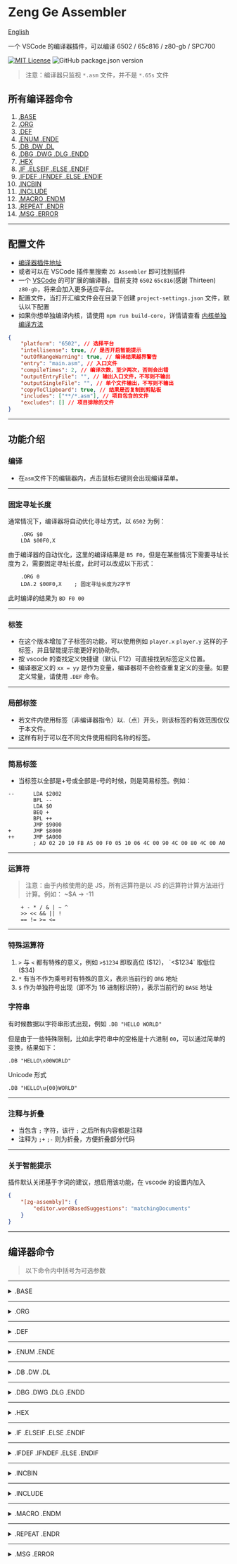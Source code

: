 # Zeng Ge Assembler

[English](./doc/README-en.md)

一个 VSCode 的编译器插件，可以编译 6502 / 65c816 / z80-gb / SPC700

[![MIT License](https://img.shields.io/badge/license-MIT-blue.svg)](LICENSE.md)
![GitHub package.json version](https://img.shields.io/github/package-json/v/zyr2288/zg-assembler)

> 注意：编译器只监视 `*.asm` 文件，并不是 `*.65s` 文件

## 所有编译器命令

1. [.BASE](#base)
2. [.ORG](#org)
3. [.DEF](#def)
4. [.ENUM .ENDE](#enum-ende)
5. [.DB .DW .DL](#db-dw-dl)
6. [.DBG .DWG .DLG .ENDD](#dbg-dwg-dlg-endd)
7. [.HEX](#hex)
8. [.IF .ELSEIF .ELSE .ENDIF](#if-elseif-else-endif)
9. [.IFDEF .IFNDEF .ELSE .ENDIF](#ifdef-ifndef-else-endif)
10. [.INCBIN](#incbin)
11. [.INCLUDE](#include)
12. [.MACRO .ENDM](#macro-endm)
13. [.REPEAT .ENDR](#repeat-endr)
14. [.MSG .ERROR](#msg-error)

---

## 配置文件

-   [编译器插件地址](https://marketplace.visualstudio.com/items?itemName=ZENG-GE.zg-assembler)
-   或者可以在 VSCode 插件里搜索 `ZG Assembler` 即可找到插件
-   一个 [VSCode](https://code.visualstudio.com/) 的可扩展的编译器，目前支持 `6502` `65c816`(感谢 Thirteen) `z80-gb`，将来会加入更多适应平台。
-   配置文件，当打开汇编文件会在目录下创建 `project-settings.json` 文件，默认以下配置
-   如果你想单独编译内核，请使用 `npm run build-core`，详情请查看 [内核单独编译方法](doc/内核单独编译方法.md)

```json
{
	"platform": "6502", // 选择平台
	"intellisense": true, // 是否开启智能提示
	"outOfRangeWarning": true, // 编译结果越界警告
	"entry": "main.asm", // 入口文件
	"compileTimes": 2, // 编译次数，至少两次，否则会出错
	"outputEntryFile": "", // 输出入口文件，不写则不输出
	"outputSingleFile": "", // 单个文件输出，不写则不输出
	"copyToClipboard": true, // 结果是否复制到剪贴板
	"includes": ["**/*.asm"], // 项目包含的文件
	"excludes": [] // 项目排除的文件
}
```

---

## 功能介绍

### 编译

-   在`asm`文件下的编辑器内，点击鼠标右键则会出现编译菜单。

---

### 固定寻址长度

通常情况下，编译器将自动优化寻址方式，以 `6502` 为例：

```
    .ORG $0
    LDA $00F0,X
```

由于编译器的自动优化，这里的编译结果是 `B5 F0`，但是在某些情况下需要寻址长度为 2，需要固定寻址长度，此时可以改成以下形式：

```
    .ORG 0
    LDA.2 $00F0,X    ; 固定寻址长度为2字节
```

此时编译的结果为 `BD F0 00`

---

### 标签

-   在这个版本增加了子标签的功能，可以使用例如 `player.x` `player.y` 这样的子标签，并且智能提示能更好的协助你。
-   按 vscode 的查找定义快捷键（默认 F12）可直接找到标签定义位置。
-   编译器定义的 `xx = yy` 是作为变量，编译器将不会检查重复定义的变量。如要定义常量，请使用 `.DEF` 命令。

---

### 局部标签

-   若文件内使用标签（非编译器指令）以.（点）开头，则该标签的有效范围仅仅于本文件。
-   这样有利于可以在不同文件使用相同名称的标签。

---

### 简易标签

-   当标签以全部是+号或全部是-号的时候，则是简易标签。例如：

```
--      LDA $2002
        BPL --
        LDA $0
        BEQ +
        BPL ++
        JMP $9000
+       JMP $8000
++      JMP $A000
        ; AD 02 20 10 FB A5 00 F0 05 10 06 4C 00 90 4C 00 80 4C 00 A0
```

---

### 运算符

> 注意：由于内核使用的是 JS，所有运算符是以 JS 的运算符计算方法进行计算。例如： ~$A -> -11

```
    + - * / & | ~ ^
    >> << && || !
    == != >= <=
```

---

### 特殊运算符

1. `>` 与 `<` 都有特殊的意义，例如 `>$1234` 即取高位 ($12)， `<$1234` 取低位 ($34)
2. `*` 有当不作为乘号时有特殊的意义，表示当前行的 `ORG` 地址
3. `$` 作为单独符号出现（即不为 16 进制标识符），表示当前行的 `BASE` 地址

### 字符串

有时候数据以字符串形式出现，例如 `.DB "HELLO WORLD"`

但是由于一些特殊限制，比如此字符串中的空格是十六进制 `00`，可以通过简单的变换，结果如下：

`.DB "HELLO\x00WORLD"`

Unicode 形式

`.DB "HELLO\u{00}WORLD"`

---

### 注释与折叠

-   当包含 `;` 字符，该行 `;` 之后所有内容都是注释
-   注释为 `;+` `;-` 则为折叠，方便折叠部分代码

---

### 关于智能提示

插件默认关闭基于字词的建议，想启用该功能，在 vscode 的设置内加入

```json
{
	"[zg-assembly]": {
		"editor.wordBasedSuggestions": "matchingDocuments"
	}
}
```

---

## 编译器命令

> 以下命令内中括号为可选参数

---

<details>
<summary>.BASE</summary>

### `.BASE`

```
    .BASE 文件起始位置
```

-   设置生成文件地址，**默认为 `.BASE 0` **，这里不等同与 `.ORG`。
-   例如：若 `.BASE $10` ，则生成的文件编译内容从 `$10` 开始写入，之前的 `$F` 个地址为 `0`。

> 注意
>
> 1. 编译自上而下，一些第一次编译需要赋值的变量如果第一次编译未知则编译不成功。
> 2. 如果使用`.BASE`命令，则在`.ORG`之后，否则编译错误。

</details>

---

<details>
<summary>.ORG</summary>

### `.ORG`

```
    .ORG 编译起始位置
```

-   设置开始编译地址，例如：`.ORG $8000`，则编译将从$8000 开始。
-   也可以使用`.ORG *`，表示从当前地址开始编译。不过要知道当前地址，否则编译器报错。
-   注意：如果使用 `.BASE` 命令，则在 `.ORG` 之后，否则编译错误。

</details>

---

<details>
<summary>.DEF</summary>

### `.DEF`

```
    .DEF 标签, 表达式
```

-   定义一个常量，例如：`.DEF idefined, $12`。

> 注意：`temp = $12` 虽然也能定义，用等号可重复定义。

</details>

---

<details>
<summary>.ENUM .ENDE</summary>

### `.ENUM` `.ENDE`

```
    .ENUM 起始地址
    标签, 字节长度
    ...
    .ENDE
```

-   定义一系列连续的地址，通常用于定义一系列内存地址
-   例如：

```
   .ENUM $300
   music.counter,  1    ; 类似 .DEF music.counter,  $300
   music.addrHigh, 2    ; 类似 .DEF music.addrHigh, $301 (music.counter + 1)
   music.addrLow,  3    ; 类似 .DEF music.addrLow,  $303 (music.addrHigh + 2)
   .ENDE
```

</details>

---

<details>
<summary>.DB .DW .DL</summary>

### `.DB` `.DW` `.DL`

```
    .DB 数据1 [, 数据2, 数据3...]    ;1字节
    .DW 数据1 [, 数据2, 数据3...]    ;2字节
    .DL 数据1 [, 数据2, 数据3...]    ;4字节
```

-   一系列数据。

</details>

---

<details>
<summary>.DBG .DWG .DLG .ENDD</summary>

### `.DBG` `.DWG` `.DLG` `.ENDD`

-   数据组，用于定位数据位置。

```
    .DWG 标签

    .data1, .data2, .data3, .data1

    .ENDD

    LDA data:.data1     ;0
    LDA data:.data3     ;2
    LDA data:.data1:1   ;3
```

</details>

---

<details>
<summary>.HEX</summary>

### `.HEX`

```
    .HEX 16进制字符串
    .HEX 12 34567 89    ;12 34 56 07 89
```

-   一段 16 进制数据，可以用空格隔开。

> 注意：之后只能输入 16 进制数据，否则编译器会报错。

</details>

---

<details>
<summary>.IF .ELSEIF .ELSE .ENDIF</summary>

### `.IF` `.ELSEIF` `.ELSE` `.ENDIF`

-   这里是一套判断条件，根据条件是否成立是否编译相应内容。

> 注意：必须要在使用这些之前知道参数的信息，否则编译报错

```
    .IF a == 5
     .....
    .ELSEIF b >= 5
     .....
    .ELSEIF c != 3
     .....
    .ELSE
     .....
    .ENDIF
```

</details>

---

<details>
<summary>.IFDEF .IFNDEF .ELSE .ENDIF</summary>

### `.IFDEF` `.IFNDEF` `.ELSE` `.ENDIF`

```
    .IFDEF 标签或自定义函数
     .....
    .ELSE
     .....
    .ENDIF
```

-   这里是一套判断条件，根据条件是否成立是否编译相应内容。
-   用法同 `.IF` 的命令类似，后面可以用 `.ELSE` `.ENDIF`
-   这里是判断变量或自定义函数是否存在，`.IFDEF`为判断变量或自定义函数存在，`.IFNDEF`为判断变量或自定义函数不存在。

> 注：必须要在使用这些之前知道参数的信息，否则编译报错

</details>

---

<details>
<summary>.INCBIN</summary>

### `.INCBIN`

```
    .INCBIN 文件相对路径[, 读取文件起始位置, 读取长度]
```

-   可以读取引用文件的二进制内容，后面双引号内请填写本文件的相对路径。

例如:

```
    .INCBIN "文件夹\文件.bin", 0, 100
```

</details>

---

<details>
<summary>.INCLUDE</summary>

### `.INCLUDE`

```
    .INCLUDE 文件相对路径
```

-   可以引用文件，后面双引号内请填写本文件的相对路径。
-   如果引用文件内也有引用文件，请相对于主编译文件路径填写。

例如：

```
    .INCLUDE "文件夹\文件.asm"。
```

</details>

---

<details>
<summary>.MACRO .ENDM</summary>

### `.MACRO` `.ENDM`

```
    .MACRO 自定义函数名称[, 参数1, 参数2...]
     .....
    .ENDM
```

> 注意：用这里的指令可以自定义函数，所要使用的函数要在编译之前定义好，否则编译器会报错。

> 注意：所有自定义函数内的 **标签** 属于 **局部变量**，请勿在函数外部使用。

> 注意：所有自定义函数内定义的 **变量** 均为 **全局变量**。

实例 1：

```
    .MACRO TXY
    TXA
    TAY
    .ENDM

    TXY
```

-   编译之后结果为：`8A A8`

实例 2：

```
    .MACRO test, a, b
    .IF 3 == a
    LDA 3
    .ELSEIF 4 == a
    LDX 4
    .ELSEIF 5 == a && 5 == b
    LDY 5
    .ELSE
    LDA 6
    STA 6
    .ENDIF
    .ENDM

    test 3,3
    test 4,3
    test 5,4
    test 5,5
```

-   编译之后结果为：`A5 03 A6 04 A5 06 85 06 A4 05`

</details>

---

<details>
<summary>.REPEAT .ENDR</summary>

### `.REPEAT` `.ENDR`

```
    .REPEAT 重复次数
     .....
    .ENDR
```

-   可以重复某个指令多次，在 `.REPEAT` 后输入表达式即可。

> 注意：每个 `.REPEAT` 和 `.ENDR` 必须成对出现，可以嵌套。

```
    .REPEAT 2
    NOP
    .REPEAT 3
    ASL
    .ENDR
    .ENDR
```

-   对应编译的结果相当于：`NOP ASL ASL ASL NOP ASL ASL ASL`

</details>

---

<details>
<summary>.MSG .ERROR</summary>

### `.MSG` `.ERROR`

```
    .MSG 输出信息[, 参数1, 参数2...]
    .ERROR 输出信息[, 参数1, 参数2...]
```

-   MSG 为可输出一条信息
-   ERROR 为输出一条信息并停止编译

```
    .ORG $8000
    .DEF test1, 10
    .DEF test2, 11
    .MSG "测试案例 {0}, ${1}, @{0}", test1, test2

    .IF test1 == 10
    .ERROR "这里的 test1: {0}", test1
    .ENDIF
```

-   这里输出的信息是：

> 测试案例 10, $B, @0000 1010
>
> 这里的 test1: 10

</details>
